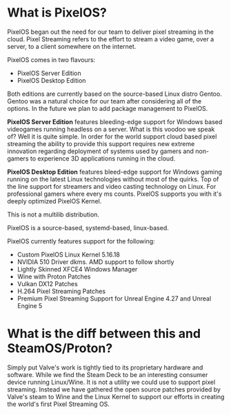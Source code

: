 # What is PixelOS?

PixelOS began out the need for our team to deliver pixel streaming in the cloud. Pixel Streaming refers to the effort to stream a video game, over a server, to a client somewhere on the internet.

PixelOS comes in two flavours:
- PixelOS Server Edition
- PixelOS Desktop Edition

Both editions are currently based on the source-based Linux distro Gentoo. Gentoo was a natural choice for our team after considering all of the options. In the future we plan to add package management to PixelOS.

**PixelOS Server Edition** features bleeding-edge support for Windows based videogames running headless on a server. What is this voodoo we speak of? Well it is quite simple. In order for the world support cloud based pixel streaming the ability to provide this support requires new extreme innovation regarding deployment of systems used by gamers and non-gamers to experience 3D applications running in the cloud.

**PixelOS Desktop Edition** features bleed-edge support for Windows gaming running on the latest Linux technologies without most of the quirks. Top of the line support for streamers and video casting technology on Linux. For professional gamers where every ms counts. PixelOS supports you with it's deeply optimized PixelOS Kernel.

This is not a multilib distribution.

PixelOS is a source-based, systemd-based, linux-based.

PixelOS currently features support for the following:
- Custom PixelOS Linux Kernel 5.16.18
- NVIDIA 510 Driver dkms. AMD support to follow shortly
- Lightly Skinned XFCE4 Windows Manager
- Wine with Proton Patches
- Vulkan DX12 Patches
- H.264 Pixel Streaming Patches
- Premium Pixel Streaming Support for Unreal Engine 4.27 and Unreal Engine 5

# What is the diff between this and SteamOS/Proton?

Simply put Valve's work is tightly tied to its proprietary hardware and software. While we find the Steam Deck to be an interesting consumer device running Linux/Wine. It is not a utility we could use to support pixel streaming. Instead we have gathered the open source patches provided by Valve's steam to Wine and the Linux Kernel to support our efforts in creating the world's first Pixel Streaming OS. 
